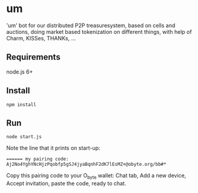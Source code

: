 # um

'um' bot for our distributed P2P treasuresystem, based on cells and auctions, doing market based tokenization on different things, with help of Charm, KISSes, THANKs, ...

## Requirements

node.js 6+

## Install
```
npm install
```
## Run
```
node start.js
```
Note the line that it prints on start-up:
```
====== my pairing code: Aj2No4YghYNcHjzPqobfp5gSJ4jyaBqnhF2dK7lEsMZ+@obyte.org/bb#*
```
Copy this pairing code to your O<sub>byte</sub> wallet: Chat tab, Add a new device, Accept invitation, paste the code, ready to chat.


